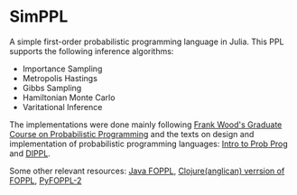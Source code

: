 # SimPPL
A simple first-order probabilistic programming language in Julia. This PPL supports the following inference algorithms:
- Importance Sampling
- Metropolis Hastings
- Gibbs Sampling
- Hamiltonian Monte Carlo
- Varitational Inference

The implementations were done mainly following [Frank Wood's Graduate Course on Probabilistic Programming](https://www.cs.ubc.ca/~fwood/CS532W-539W/syllabus/) and the texts on design and implementation of probabilistic programming languages: [Intro to Prob Prog](https://arxiv.org/abs/1809.10756) and [DIPPL](https://dippl.org/).

Some other relevant resources: [Java FOPPL](https://github.com/lezcano/FOPPL), [Clojure(anglican) verrsion of FOPPL](https://github.com/rmascarenhas/foppl), [PyFOPPL-2](https://github.com/Tobias-Kohn/PyFOPPL-2)
